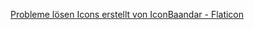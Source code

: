 <a href="https://www.flaticon.com/de/kostenlose-icons/probleme-losen" title="probleme lösen Icons">Probleme lösen Icons erstellt von IconBaandar - Flaticon</a>